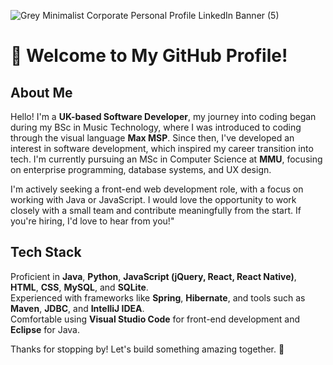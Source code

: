 ![Grey Minimalist Corporate Personal Profile LinkedIn Banner (5)](https://github.com/user-attachments/assets/2cf1a257-71c0-4c4f-9a34-3ed70494e596)
# 👋 Welcome to My GitHub Profile!

## About Me
Hello! I'm a **UK-based Software Developer**, my journey into coding began during my BSc in Music Technology, where I was introduced to coding through the visual language **Max MSP**. Since then, I've developed an interest in software development, which inspired my career transition into tech. I'm currently pursuing an MSc in Computer Science at **MMU**, focusing on enterprise programming, database systems, and UX design.

I'm actively seeking a front-end web development role, with a focus on working with Java or JavaScript. I would love the opportunity to work closely with a small team and contribute meaningfully from the start. If you're hiring, I'd love to hear from you!"

## Tech Stack
  Proficient in **Java**, **Python**, **JavaScript (jQuery, React, React Native)**, **HTML**, **CSS**, **MySQL**, and **SQLite**.  
  Experienced with frameworks like **Spring**, **Hibernate**, and tools such as **Maven**, **JDBC**, and **IntelliJ IDEA**.  
  Comfortable using **Visual Studio Code** for front-end development and **Eclipse** for Java.
  
Thanks for stopping by! Let's build something amazing together. 🚀

<!---
AmritSingh-Dev/AmritSingh-Dev is a ✨ special ✨ repository because its `README.md` (this file) appears on your GitHub profile.
You can click the Preview link to take a look at your changes.
--->

